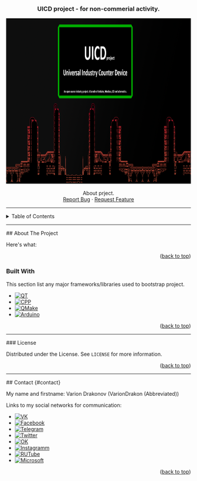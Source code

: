 <a name="readme-top"></a>
<!-- HEADER PROJECT -->
<div id="header" align="center">
<h3>UICD project - for non-commerial activity. </h3>
  <img src="resources/img/preview.png" width="1200" height="450"/>

  <p align="center">
   About prject.
    <br/>
    <a href="https://github.com/VarionDrakon/UICD/issues">Report Bug</a> · <a href="https://github.com/VarionDrakon/UICD/issues">Request Feature</a>
  </p>
</div>
<hr>

<!-- TABLE OF CONTENTS -->
<details>
  <summary>Table of Contents</summary>
  <ol>
    <li>
      <a href="#about-the-project">About The Project</a>
      <ul>
        <li><a href="#built-with">Built With</a></li>
      </ul>
    </li>
    <li><a href="#license">License</a></li>
    <li><a href="#contact">Contact</a></li>
  </ol>
</details>


<!-- ABOUT THE PROJECT -->
<hr>
## About The Project


Here's what:



<p align="right">(<a href="#readme-top">back to top</a>)</p>

### Built With

This section list any major frameworks/libraries used to bootstrap project.

* [![QT][QT]][QT-url]
* [![CPP][CPP]][CPP-url]
* [![QMake][QMake]][QMake-url]
* [![Arduino][Arduino]][Arduino-url]

<p align="right">(<a href="#readme-top">back to top</a>)</p>

<!-- LICENSE -->
<hr>
### License

Distributed under the License. See `LICENSE` for more information.

<p align="right">(<a href="#readme-top">back to top</a>)</p>

<!-- CONTACT -->
<hr>
## Contact {#contact}

My name and firstname:
Varion Drakonov (VarionDrakon (Abbreviated)) 

Links to my social networks for communication:

* [![VK][VK]][VK-url]
* [![Facebook][Facebook]][Facebook-url]
* [![Telegram][Telegram]][Telegram-url]
* [![Twitter][Twitter]][Twitter-url]
* [![OK][OK]][OK-url]
* [![Instagramm][Instagramm]][Instagramm-url]
* [![RUTube][RUTube]][RUTube-url]
* [![Microsoft][Microsoft]][Microsoft-url]

<p align="right">(<a href="#readme-top">back to top</a>)</p>

[forks-shield]: https://img.shields.io/github/forks/VarionDrakon/UICD?style=for-the-badge
[forks-url]: https://github.com/VarionDrakon/LauncherGame/network/members

[stars-shield]: https://img.shields.io/github/stars/VarionDrakon/UICD?style=for-the-badge 
[stars-url]: https://github.com/VarionDrakon/LauncherGame/stargazers

[Watch-shield]: https://img.shields.io/github/watchers/VarionDrakon/UICD?style=for-the-badge
[Watch-url]: https://github.com/VarionDrakon/LauncherGame/watchers

[issues-shield]: https://img.shields.io/github/issues-raw/VarionDrakon/UICD?style=for-the-badge
[issues-url]: https://github.com/VarionDrakon/LauncherGame?/issues

[license-shield]: https://img.shields.io/github/license/VarionDrakon/UICD?style=for-the-badge 
[license-url]: https://github.com/VarionDrakon/LauncherGame/blob/main/LICENSE

[CPP]: https://img.shields.io/badge/C%2B%2B-00599C?style=for-the-badge&logo=c%2B%2B&logoColor=white
[CPP-url]: https://devdocs.io/cpp/

[Arduino]: https://img.shields.io/badge/Arduino-00979D?style=for-the-badge&logo=Arduino&logoColor=white
[Arduino-url]: https://docs.arduino.cc/

[QT]: https://img.shields.io/badge/Qt-41CD52?style=for-the-badge&logo=qt&logoColor=white
[QT-url]: https://doc.qt.io/

[QMake]: https://img.shields.io/badge/Qt-qmake-green.svg?style=for-the-badge&logo=qt&logoColor=white
[QMake-url]: https://doc.qt.io/qt-6/qmake-manual.html

[VK]: https://img.shields.io/badge/VK-4C75A3?style=for-the-badge&logo=vk&logoColor=white
[VK-url]: https://vk.com/varion.drakonov

[RUTube]: https://img.shields.io/badge/RUTube-00001a?style=for-the-badge&logo=PeerTube&logoColor=white
[RUTube-url]: https://rutube.ru/channel/28612463/

[Instagramm]: https://img.shields.io/badge/Instagramm-C13584?style=for-the-badge&logo=Instagram&logoColor=white
[Instagramm-url]: https://www.instagram.com/varion.drakonov

[Telegram]: https://img.shields.io/badge/Telegram-27A7E7?style=for-the-badge&logo=Telegram&logoColor=white
[Telegram-url]: https://t.me/VarionDrakon

[Facebook]: https://img.shields.io/badge/Facebook-3b5998?style=for-the-badge&logo=Facebook&logoColor=white
[Facebook-url]: https://web.facebook.com/varion.drakonov

[OK]: https://img.shields.io/badge/OkRu-ed812b?style=for-the-badge&logo=Odnoklassniki&logoColor=white
[OK-url]: https://ok.ru/varion.drakon

[Twitter]: https://img.shields.io/badge/Twitter-1D9BF0?style=for-the-badge&logo=Twitter&logoColor=white
[Twitter-url]: https://twitter.com/varion_drakonov

[Microsoft]: https://img.shields.io/badge/Microsoft-737373?style=for-the-badge&logo=Microsoft&logoColor=white
[Microsoft-url]: https://learn.microsoft.com/en-us/users/variondrakonov/
